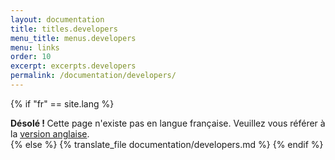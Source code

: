 ```yaml
---
layout: documentation
title: titles.developers
menu_title: menus.developers
menu: links
order: 10
excerpt: excerpts.developers
permalink: /documentation/developers/
---
```

{% if "fr" == site.lang %}
  <div class="alert alert-warning" role="alert">
  <strong>Désolé ! </strong>Cette page n'existe pas en langue française. Veuillez vous référer à la <a href="{{ page.url }}"> version anglaise</a>.
  </div>
{% else %}
  {% translate_file documentation/developers.md %}
{% endif %}
